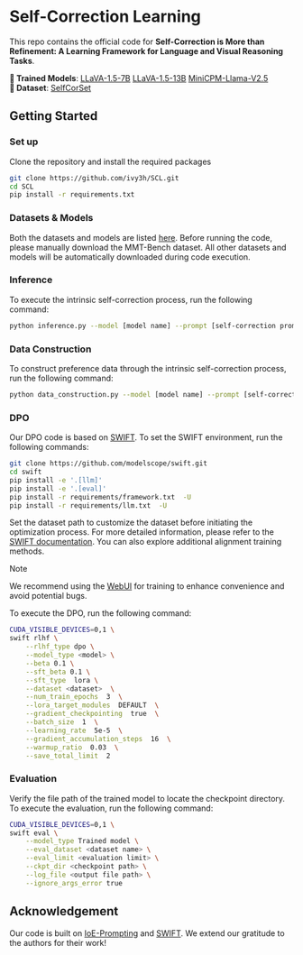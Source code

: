 # Self-Correction Learning

This repo contains the official code for **Self-Correction is More than Refinement: A Learning Framework for Language and Visual Reasoning Tasks**.  

**🌟 Trained Models**: [LLaVA-1.5-7B](https://huggingface.co/JiayiHe/SCL_LLaVA-1.5-7b) [LLaVA-1.5-13B](https://huggingface.co/JiayiHe/SCL_LLaVA-1.5-13b) [MiniCPM-Llama-V2.5](https://huggingface.co/JiayiHe/SCL_MiniCPM_Llama_V2.5)  
**🤗 Dataset**: [SelfCorSet](https://huggingface.co/datasets/JiayiHe/SELFCORSET)

## Getting Started

### Set up

Clone the repository and install the required packages  
```bash
git clone https://github.com/ivy3h/SCL.git
cd SCL
pip install -r requirements.txt
```

### Datasets & Models
Both the datasets and models are listed [here](guidance.md). Before running the code, please manually download the MMT-Bench dataset. All other datasets and models will be automatically downloaded during code execution.


### Inference 
To execute the intrinsic self-correction process, run the following command:
```bash
python inference.py --model [model name] --prompt [self-correction prompt] --dataset [evaluation dataset] --num_test [number of tasks]
```

### Data Construction
To construct preference data through the intrinsic self-correction process, run the following command:
```bash
python data_construction.py --model [model name] --prompt [self-correction prompt] --dataset [construction dataset]
```


### DPO
Our DPO code is based on [SWIFT](https://github.com/modelscope/ms-swift). To set the SWIFT environment, run the following commands:
```bash
git clone https://github.com/modelscope/swift.git
cd swift
pip install -e '.[llm]'
pip install -e '.[eval]'
pip install -r requirements/framework.txt  -U
pip install -r requirements/llm.txt  -U
```

Set the dataset path to customize the dataset before initiating the optimization process. For more detailed information, please refer to the [SWIFT documentation](https://swift.readthedocs.io/en/latest/index.html). You can also explore additional alignment training methods.
> [!NOTE]  
> We recommend using the [WebUI](https://swift.readthedocs.io/en/latest/GetStarted/Web-ui.html) for training to enhance convenience and avoid potential bugs.

To execute the DPO, run the following command:
```bash
CUDA_VISIBLE_DEVICES=0,1 \
swift rlhf \
    --rlhf_type dpo \
    --model_type <model> \
    --beta 0.1 \
    --sft_beta 0.1 \
    --sft_type  lora \
    --dataset <dataset>  \
    --num_train_epochs  3  \
    --lora_target_modules  DEFAULT  \
    --gradient_checkpointing  true  \
    --batch_size  1  \
    --learning_rate  5e-5  \
    --gradient_accumulation_steps  16  \
    --warmup_ratio  0.03  \
    --save_total_limit  2
```

### Evaluation

Verify the file path of the trained model to locate the checkpoint directory. To execute the evaluation, run the following command:
```bash
CUDA_VISIBLE_DEVICES=0,1 \
swift eval \
    --model_type Trained model \
    --eval_dataset <dataset name> \
    --eval_limit <evaluation limit> \
    --ckpt_dir <checkpoint path> \
    --log_file <output file path> \
    --ignore_args_error true
```

## Acknowledgement
Our code is built on [IoE-Prompting](https://github.com/MBZUAI-CLeaR/IoE-Prompting) and [SWIFT](https://github.com/modelscope/ms-swift). We extend our gratitude to the authors for their work!
